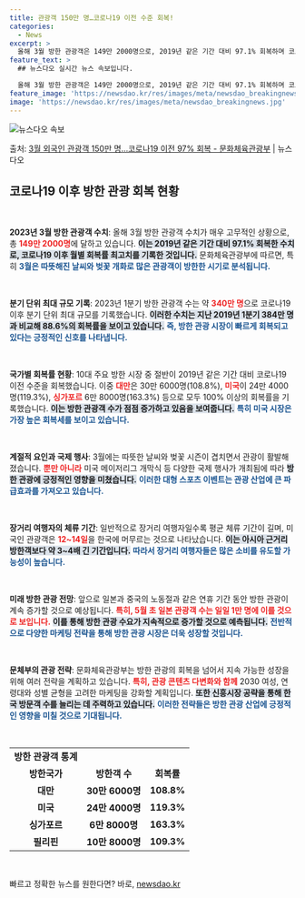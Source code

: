 ```yaml
---
title: 관광객 150만 명…코로나19 이전 수준 회복!
categories:
  - News
excerpt: >
  올해 3월 방한 관광객은 149만 2000명으로, 2019년 같은 기간 대비 97.1% 회복하며 코로나19 …
feature_text: >
  ## 뉴스다오 실시간 뉴스 속보입니다.

  올해 3월 방한 관광객은 149만 2000명으로, 2019년 같은 기간 대비 97.1% 회복하며 코로나19 …
feature_image: 'https://newsdao.kr/res/images/meta/newsdao_breakingnews.jpg'
image: 'https://newsdao.kr/res/images/meta/newsdao_breakingnews.jpg'
---
```


![뉴스다오 속보](https://newsdao.kr/res/images/meta/newsdao_breakingnews.jpg)

<p>출처: <a href="https://newsdao.kr/3694" rel="dofollow">3월 외국인 관광객 150만 명…코로나19 이전 97% 회복 - 문화체육관광부</a> | 뉴스다오</p>

<h2 data-ke-size="size26">코로나19 이후 방한 관광 회복 현황</h2>

<p data-ke-size="size16">&nbsp;</p>

<strong>2023년 3월 방한 관광객 수치</strong>: 올해 3월 방한 관광객 수치가 매우 고무적인 상황으로, 총 <b><span style="color: #ee2323;">149만 2000명</span></b>에 달하고 있습니다. <b><span style="background-color: #21538527;">이는 2019년 같은 기간 대비 97.1% 회복한 수치로, 코로나19 이후 월별 회복률 최고치를 기록한 것입니다.</span></b> 문화체육관광부에 따르면, 특히 <b><span style="color: #1a5490;">3월은 따뜻해진 날씨와 벚꽃 개화로 많은 관광객이 방한한 시기로 분석됩니다.</span></b>

<p data-ke-size="size16">&nbsp;</p>

<strong>분기 단위 최대 규모 기록</strong>: 2023년 1분기 방한 관광객 수는 약 <b><span style="color: #ee2323;">340만 명</span></b>으로 코로나19 이후 분기 단위 최대 규모를 기록했습니다. <b><span style="background-color: #21538527;">이러한 수치는 지난 2019년 1분기 384만 명과 비교해 88.6%의 회복률을 보이고 있습니다.</span></b> <b><span style="color: #1a5490;">즉, 방한 관광 시장이 빠르게 회복되고 있다는 긍정적인 신호를 나타냅니다.</span></b>

<p data-ke-size="size16">&nbsp;</p>

<strong>국가별 회복률 현황</strong>: 10대 주요 방한 시장 중 절반이 2019년 같은 기간 대비 코로나19 이전 수준을 회복했습니다. 이중 <b><span style="color: #ee2323;">대만</span></b>은 30만 6000명(108.8%), <b><span style="color: #ee2323;">미국</span></b>이 24만 4000명(119.3%), <b><span style="color: #ee2323;">싱가포르</span></b> 6만 8000명(163.3%) 등으로 모두 100% 이상의 회복률을 기록했습니다. <b><span style="background-color: #21538527;">이는 방한 관광객 수가 점점 증가하고 있음을 보여줍니다.</span></b> <b><span style="color: #1a5490;">특히 미국 시장은 가장 높은 회복세를 보이고 있습니다.</span></b>

<p data-ke-size="size16">&nbsp;</p>

<strong>계절적 요인과 국제 행사</strong>: 3월에는 따뜻한 날씨와 벚꽃 시즌이 겹치면서 관광이 활발해졌습니다. <b><span style="color: #ee2323;">뿐만 아니라</span></b> 미국 메이저리그 개막식 등 다양한 국제 행사가 개최됨에 따라 <b><span style="background-color: #21538527;">방한 관광에 긍정적인 영향을 미쳤습니다.</span></b> <b><span style="color: #1a5490;">이러한 대형 스포츠 이벤트는 관광 산업에 큰 파급효과를 가져오고 있습니다.</span></b>

<p data-ke-size="size16">&nbsp;</p>

<strong>장거리 여행자의 체류 기간</strong>: 일반적으로 장거리 여행자일수록 평균 체류 기간이 길며, 미국인 관광객은 <b><span style="color: #ee2323;">12~14일</span></b>을 한국에 머무르는 것으로 나타났습니다. <b><span style="background-color: #21538527;">이는 아시아 근거리 방한객보다 약 3~4배 긴 기간입니다.</span></b> <b><span style="color: #1a5490;">따라서 장거리 여행자들은 많은 소비를 유도할 가능성이 높습니다.</span></b>

<p data-ke-size="size16">&nbsp;</p>

<strong>미래 방한 관광 전망</strong>: 앞으로 일본과 중국의 노동절과 같은 연휴 기간 동안 방한 관광이 계속 증가할 것으로 예상됩니다. <b><span style="color: #ee2323;">특히, 5월 초 일본 관광객 수는 일일 1만 명에 이를 것으로 보입니다.</span></b> <b><span style="background-color: #21538527;">이를 통해 방한 관광 수요가 지속적으로 증가할 것으로 예측됩니다.</span></b> <b><span style="color: #1a5490;">전반적으로 다양한 마케팅 전략을 통해 방한 관광 시장은 더욱 성장할 것입니다.</span></b>

<p data-ke-size="size16">&nbsp;</p>

<strong>문체부의 관광 전략</strong>: 문화체육관광부는 방한 관광의 회복을 넘어서 지속 가능한 성장을 위해 여러 전략을 계획하고 있습니다. <b><span style="color: #ee2323;">특히, 관광 콘텐츠 다변화와 함께</span></b> 2030 여성, 연령대와 성별 균형을 고려한 마케팅을 강화할 계획입니다. <b><span style="background-color: #21538527;">또한 신흥시장 공략을 통해 한국 방문객 수를 늘리는 데 주력하고 있습니다.</span></b> <b><span style="color: #1a5490;">이러한 전략들은 방한 관광 산업에 긍정적인 영향을 미칠 것으로 기대됩니다.</span></b>

<p data-ke-size="size16">&nbsp;</p>

<table>
<tr>
<td style="text-align: center; height: 17px;"><b>방한 관광객 통계</b></td>
</tr>
<tr>
<td style="text-align: center; height: 17px;"><b>방한국가</b></td>
<td style="text-align: center; height: 17px;"><b>방한객 수</b></td>
<td style="text-align: center; height: 17px;"><b>회복률</b></td>
</tr>
<tr>
<td style="text-align: center; height: 17px;"><b>대만</b></td>
<td style="text-align: center; height: 17px;"><b>30만 6000명</b></td>
<td style="text-align: center; height: 17px;"><b>108.8%</b></td>
</tr>
<tr>
<td style="text-align: center; height: 17px;"><b>미국</b></td>
<td style="text-align: center; height: 17px;"><b>24만 4000명</b></td>
<td style="text-align: center; height: 17px;"><b>119.3%</b></td>
</tr>
<tr>
<td style="text-align: center; height: 17px;"><b>싱가포르</b></td>
<td style="text-align: center; height: 17px;"><b>6만 8000명</b></td>
<td style="text-align: center; height: 17px;"><b>163.3%</b></td>
</tr>
<tr>
<td style="text-align: center; height: 17px;"><b>필리핀</b></td>
<td style="text-align: center; height: 17px;"><b>10만 8000명</b></td>
<td style="text-align: center; height: 17px;"><b>109.3%</b></td>
</tr>
</table>

<p data-ke-size="size16">&nbsp;</p> 

빠르고 정확한 뉴스를 원한다면? 바로, <a href="https://newsdao.kr" rel="dofollow">newsdao.kr</a>


